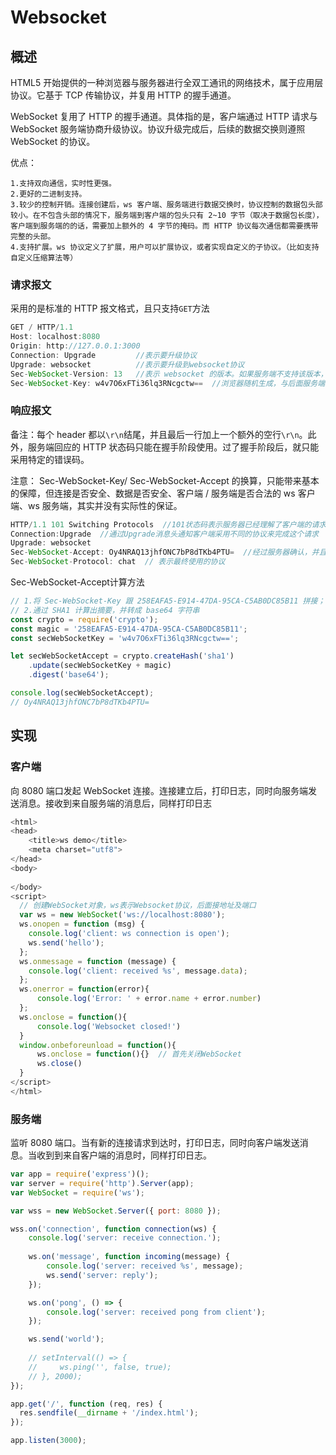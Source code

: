 # Websocket

## 概述

HTML5 开始提供的一种浏览器与服务器进行全双工通讯的网络技术，属于应用层协议。它基于 TCP 传输协议，并复用 HTTP 的握手通道。

WebSocket 复用了 HTTP 的握手通道。具体指的是，客户端通过 HTTP 请求与 WebSocket 服务端协商升级协议。协议升级完成后，后续的数据交换则遵照 WebSocket 的协议。

优点：

```
1.支持双向通信，实时性更强。
2.更好的二进制支持。
3.较少的控制开销。连接创建后，ws 客户端、服务端进行数据交换时，协议控制的数据包头部较小。在不包含头部的情况下，服务端到客户端的包头只有 2~10 字节（取决于数据包长度），客户端到服务端的的话，需要加上额外的 4 字节的掩码。而 HTTP 协议每次通信都需要携带完整的头部。
4.支持扩展。ws 协议定义了扩展，用户可以扩展协议，或者实现自定义的子协议。（比如支持自定义压缩算法等）
```

### 请求报文

采用的是标准的 HTTP 报文格式，且只支持`GET`方法

```javascript
GET / HTTP/1.1
Host: localhost:8080
Origin: http://127.0.0.1:3000
Connection: Upgrade  		//表示要升级协议
Upgrade: websocket			//表示要升级到websocket协议	
Sec-WebSocket-Version: 13	//表示 websocket 的版本。如果服务端不支持该版本，需要返回一个Sec-WebSocket-Versionheader，里面包含服务端支持的版本号。
Sec-WebSocket-Key: w4v7O6xFTi36lq3RNcgctw==  //浏览器随机生成，与后面服务端响应首部的Sec-WebSocket-Accept是配套的，提供基本的防护，比如恶意的连接，或者无意的连接
```

### 响应报文

备注：每个 header 都以`\r\n`结尾，并且最后一行加上一个额外的空行`\r\n`。此外，服务端回应的 HTTP 状态码只能在握手阶段使用。过了握手阶段后，就只能采用特定的错误码。

注意： Sec-WebSocket-Key/ Sec-WebSocket-Accept 的换算，只能带来基本的保障，但连接是否安全、数据是否安全、客户端 / 服务端是否合法的 ws 客户端、ws 服务端，其实并没有实际性的保证。

```javascript
HTTP/1.1 101 Switching Protocols  //101状态码表示服务器已经理解了客户端的请求，表示协议切换。
Connection:Upgrade  //通过Upgrade消息头通知客户端采用不同的协议来完成这个请求
Upgrade: websocket
Sec-WebSocket-Accept: Oy4NRAQ13jhfONC7bP8dTKb4PTU=  //经过服务器确认，并且加密过后的 Sec-WebSocket-Key
Sec-WebSocket-Protocol: chat  // 表示最终使用的协议
```

Sec-WebSocket-Accept计算方法

```javascript
// 1.将 Sec-WebSocket-Key 跟 258EAFA5-E914-47DA-95CA-C5AB0DC85B11 拼接；
// 2.通过 SHA1 计算出摘要，并转成 base64 字符串
const crypto = require('crypto');
const magic = '258EAFA5-E914-47DA-95CA-C5AB0DC85B11';
const secWebSocketKey = 'w4v7O6xFTi36lq3RNcgctw==';

let secWebSocketAccept = crypto.createHash('sha1')
	.update(secWebSocketKey + magic)
	.digest('base64');

console.log(secWebSocketAccept);
// Oy4NRAQ13jhfONC7bP8dTKb4PTU=
```

## 实现

### 客户端

向 8080 端口发起 WebSocket 连接。连接建立后，打印日志，同时向服务端发送消息。接收到来自服务端的消息后，同样打印日志

```javascript
<html>
<head>
    <title>ws demo</title>
    <meta charset="utf8">
</head>
<body>
  
</body>
<script>
  // 创建WebSocket对象，ws表示Websocket协议，后面接地址及端口
  var ws = new WebSocket('ws://localhost:8080');
  ws.onopen = function (msg) {
    console.log('client: ws connection is open');
    ws.send('hello');
  };
  ws.onmessage = function (message) {
    console.log('client: received %s', message.data);
  };
  ws.onerror = function(error){
      console.log('Error: ' + error.name + error.number)
  };
  ws.onclose = function(){
      console.log('Websocket closed!')
  }
  window.onbeforeunload = function(){
      ws.onclose = function(){}  // 首先关闭WebSocket
      ws.close()
  }
</script>
</html>
```

### 服务端

监听 8080 端口。当有新的连接请求到达时，打印日志，同时向客户端发送消息。当收到到来自客户端的消息时，同样打印日志。

```javascript
var app = require('express')();
var server = require('http').Server(app);
var WebSocket = require('ws');

var wss = new WebSocket.Server({ port: 8080 });

wss.on('connection', function connection(ws) {
    console.log('server: receive connection.');
    
    ws.on('message', function incoming(message) {
        console.log('server: received %s', message);
        ws.send('server: reply');
    });

    ws.on('pong', () => {
        console.log('server: received pong from client');
    });

    ws.send('world');
    
    // setInterval(() => {
    //     ws.ping('', false, true);
    // }, 2000);
});

app.get('/', function (req, res) {
  res.sendfile(__dirname + '/index.html');
});

app.listen(3000);
```